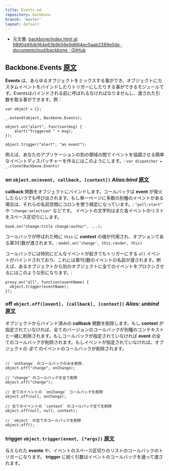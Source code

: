 ```yaml
---
title: Events.md
repository: backbone
branch: 'master'
layout: default
---
```


+  元文書: [backbone/index.html at 9890d49db164e63b9b56e9d664ec0aab2289e0de · documentcloud/backbone · GitHub](https://github.com/documentcloud/backbone/blob/9890d49db164e63b9b56e9d664ec0aab2289e0de/index.html "backbone/index.html at 9890d49db164e63b9b56e9d664ec0aab2289e0de · documentcloud/backbone · GitHub")

## Backbone.Events [原文](http://backbonejs.org/#Events)

**Events** は、あらゆるオブジェクトをミックスする事ができ、オブジェクトにカスタムイベントをバインドしたりトリガーにしたりする事ができるモジュールです。Eventsはバインドされる前に呼ばれるなければなりませんし、渡された引数を取る事ができます。例：

<pre class="javascript"><code>var object = {};

_.extend(object, Backbone.Events);

object.on(&quot;alert&quot;, function(msg) {
    alert(&quot;Triggered &quot; + msg);
});

object.trigger(&quot;alert&quot;, &quot;an event&quot;);
</code></pre>

例えば、あなたのアプリケーションの別の領域の間でイベントを協調させる簡単なイベントディスパッチャーを作るにはこのようにします。: `var dispatcher = _.clone(Backbone.Events)`

### on `object.on(event, callback, [context])` _Alias:bind_ [原文](http://backbonejs.org/#Events-on)

**callback** 関数をオブジェクトにバインドします。コールバックは **event** が発火したらいつでも呼び出されます。もし単一ページに多数の別種のイベントがある場合は、それらの名前空間にコロンを使う規定になっています。: `"poll:start"` や `"change:selection"` などです。
イベントの文字列はまた各イベントのリストをスペース区切りにします。

<pre class="javascript"><code>book.on(&quot;change:title change:author&quot;, ...);
</code></pre>
コールバックが呼ばれた時に `this` に **context** の値が代用され、オプションである第3引数が渡されます。: `model.on('change', this.render, this)`

コールバックには特別にどんなイベントが起きてもトリガーにする `all` イベントがバインドされており、これには第1引数のイベントの名前が渡されます。例えば、あるオブジェクトから別のオブジェクトに全てのイベントをプロクシさせるにはこのような形になります。:

<pre class="javascript"><code>proxy.on(&quot;all&quot;, function(eventName) {
  object.trigger(eventName);
});
</code></pre>

### off `object.off([event], [callback], [context])` _Alias: unbind_ [原文](http://backbonejs.org/#Events-off)

オブジェクトからバインド済みの **callback** 関数を削除します。もし **context** が指定されていなければ、全てのバージョンのコールバックが別種のコンテキストと一緒に削除されます。もしコールバックが指定されていなければ **event** の全てのコールバックが削除されます。もしイベントが指定されていなければ、オブジェクトの _全て_ のイベントのコールバックが削除されます。

<pre class="javascript"><code>
// `onChange` のコールバックのみを削除.
object.off(&quot;change&quot;, onChange);

// &quot;change&quot; のコールバックを全て削除
object.off(&quot;change&quot;);

// 全てのイベントの `onChange` コールバックを削除
object.off(null, onChange);

// 全てのイベントの `context` のコールバック全てを削除
object.off(null, null, context);

// `object` の全てのコールバックを削除
object.off();
</code></pre>

### trigger `object.trigger(event, [*args])` [原文](http://backbonejs.org/#Events-trigger)

与えられた **evente** や、イベントのスペース区切りのリストのコールバックのトリガーになります。 **trigger** に続く引数はイベントのコールバックを通って渡されます。
